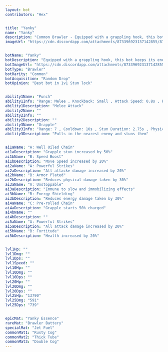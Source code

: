 ```yaml
---
layout: bot
contributors: "Hex"


title: "Yanky"
name: "Yanky"
description: "Common Brawler - Equipped with a grappling hook, this bot keeps its enemies close."
imageUrl: "https://cdn.discordapp.com/attachments/873396923137142855/873397854083883018/yanky.png"


botName: "Yanky"
botDescription: "Equipped with a grappling hook, this bot keeps its enemies close."
botImageUrl: "https://cdn.discordapp.com/attachments/873396923137142855/873397854083883018/yanky.png"
botType: "Brawler"
botRarity: "Common"
botAcquisition: "Random Drop"
botOpinion: "Best bot in 1v1 Stun lock"


ability1Name: "Punch"
ability1Info: "Range: Melee , Knockback: Small , Attack Speed: 0.8s , Physical Dmg: 100%"
ability1Description: "Melee Attack"
ability2Name: ""
ability2Info: ""
ability2Description: ""
ability3Name: "Grapple"
ability3Info: "Range: 7 , Cooldown: 10s , Stun Duration: 2.75s , Physical Dmg: 167%"
ability3Description: "Pulls in the nearest enemy and stuns them"


ai1aName: "A: Well Oiled Chain"
ai1aDescription: "Grapple stun increased by 50%"
ai1bName: "B: Speed Boost"
ai1bDescription: "Move Speed increased by 20%"
ai2aName: "A: Powerful Strikes"
ai2aDescription: "All attacke damage increased by 20%"
ai2bName: "B: Armor Plated"
ai2bDescription: "Reduces physical damage taken by 30%"
ai3aName: "A: Unstoppable"
ai3aDescription: "Immune to slow and immobilizing effects"
ai3bName: "B: Energy Shielding"
ai3bDescription: "Reduces energy damage taken by 30%"
ai4aName: "C: Pre-rolled Chain"
ai4aDescription: "Grapple starts 50% charged"
ai4bName: ""
ai4bDescription: ""
ai5aName: "A: Powerful Strikes"
ai5aDescription: "All attack damage increased by 20%"
ai5bName: "B: Fortitude"
ai5bDescription: "Health increased by 20%"


lvl1Hp: ""
lvl1Dmg: ""
lvl1Dps: ""
lvl1Speed: ""
lvl10Hp: ""
lvl10Dmg: ""
lvl10Dps: ""
lvl20Hp: ""
lvl20Dmg: ""
lvl20Dps: ""
lvl25Hp: "13790"
lvl25Dmg: "591"
lvl25Dps: "739"


epicMat: "Yanky Essence"
rareMat: "Brawler Battery"
specialMat: "Jet Fuel"
commonMat1: "Rusty Cog"
commonMat2: "Thick Tube"
commonMat3: "Double Cog"
---
```

